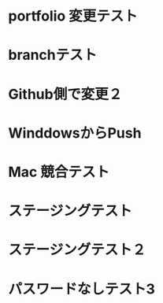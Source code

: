 # portfolio 変更テスト
# branchテスト
# Github側で変更２
# WinddowsからPush
# Mac 競合テスト
# ステージングテスト
# ステージングテスト２
# パスワードなしテスト3